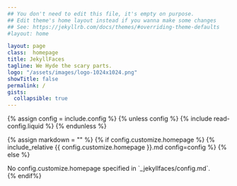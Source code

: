 ```yaml
---
## You don't need to edit this file, it's empty on purpose.
## Edit theme's home layout instead if you wanna make some changes
## See: https://jekyllrb.com/docs/themes/#overriding-theme-defaults
#layout: home

layout: page
class:  homepage
title: JekyllFaces
tagline: We Hyde the scary parts.
logo: "/assets/images/logo-1024x1024.png"
showTitle: false
permalink: /
gists:
  collapsible: true
---
```

{% assign config = include.config %}
{% unless config %}
  {% include read-config.liquid %}
{% endunless %}

{% assign markdown = "" %}
{% if config.customize.homepage %}
  {% include_relative {{ config.customize.homepage }}.md config=config %}
{% else %}
  <div class="alert alert-primary">No config.customize.homepage specified in `_jekyllfaces/config.md`.</div>
{% endif%}
